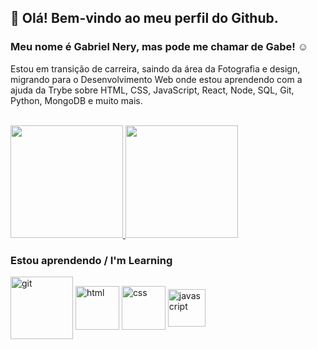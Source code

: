 ## 👋 Olá! Bem-vindo ao meu perfil do Github.
### Meu nome é Gabriel Nery, mas pode me chamar de Gabe! :relaxed:

Estou em transição de carreira, saindo da área da Fotografia e design, migrando para o Desenvolvimento Web onde estou aprendendo com a ajuda da Trybe sobre HTML, CSS, JavaScript, React, Node, SQL, Git, Python, MongoDB e muito mais.

<br/>
<section>
  <a href="https://github.com/gabrielnerys/github-readme-stats">
    <img height="180px" src="https://github-readme-stats.vercel.app/api?username=gabrielnerys&show_icons=true&theme=dark" />
  </a>
  <a href="https://github.com/gabrielnerys/convoychat">
    <img height="180px" src="https://github-readme-stats.vercel.app/api/top-langs/?username=gabrielnerys&theme=dark"/>
  </a>
</section>

### Estou aprendendo / I'm Learning

<section>
  <img alt="git" align="center" height="100" src="https://cdn.jsdelivr.net/gh/devicons/devicon/icons/git/git-plain-wordmark.svg"/>
  <img alt="html" align="center" height="70" src="https://cdn.jsdelivr.net/gh/devicons/devicon/icons/html5/html5-plain-wordmark.svg"/>
  <img alt="css" align="center" height="70" src="https://cdn.jsdelivr.net/gh/devicons/devicon/icons/css3/css3-plain-wordmark.svg"/>
  <img alt="javascript" align="center" height="60" src="https://cdn.jsdelivr.net/gh/devicons/devicon/icons/javascript/javascript-plain.svg"/>
</section>
